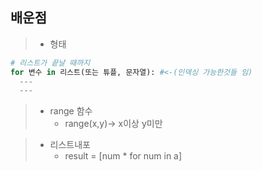 ## 배운점
> * 형태
```py
# 리스트가 끝날 때까지
for 변수 in 리스트(또는 튜플, 문자열): #<-(인덱싱 가능한것들 임)
  ---
  ---
```
> * range 함수
>     * range(x,y)-> x이상 y미만

> * 리스트내포
>     * result = [num \* for num in a]
